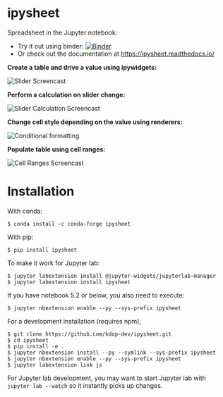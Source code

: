 # ipysheet

Spreadsheet in the Jupyter notebook:

   * Try it out using binder: [![Binder](https://mybinder.org/badge_logo.svg)](https://mybinder.org/v2/gh/kdop-dev/ipysheet.git/master?urlpath=lab)
   * Or check out the documentation at https://ipysheet.readthedocs.io/

**Create a table and drive a value using ipywidgets:**

![Slider Screencast](docs/source/ipysheet_slider.gif)

**Perform a calculation on slider change:**

![Slider Calculation Screencast](docs/source/ipysheet_slider_calculation.gif)

**Change cell style depending on the value using renderers:**

![Conditional formatting](docs/source/conditional_formatting.png)

**Populate table using cell ranges:**

![Cell Ranges Screencast](docs/source/ipysheet_cell_range.gif)

# Installation

With conda:

```
$ conda install -c conda-forge ipysheet
```

With pip:

```
$ pip install ipysheet
```

To make it work for Jupyter lab:
```
$ jupyter labextension install @jupyter-widgets/jupyterlab-manager
$ jupyter labextension install ipysheet
```

If you have notebook 5.2 or below, you also need to execute:
```
$ jupyter nbextension enable --py --sys-prefix ipysheet
```

For a development installation (requires npm),

```
$ git clone https://github.com/kdop-dev/ipysheet.git
$ cd ipysheet
$ pip install -e .
$ jupyter nbextension install --py --symlink --sys-prefix ipysheet
$ jupyter nbextension enable --py --sys-prefix ipysheet
$ jupyter labextension link js
```

For Jupyter lab development, you may want to start Jupyter lab with `jupyter lab --watch` so it instantly picks up changes.
